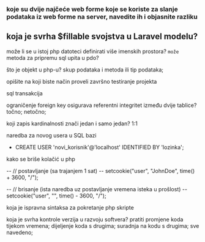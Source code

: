 ### koje su dvije najčeće web forme koje se koriste za slanje podataka iz web forme na server, navedite ih i objasnite razliku
 
koja je svrha $fillable svojstva u Laravel modelu?
- 
 
može li se u istoj php datoteci definirati više imenskih prostora?
`
može
 `
metoda za pripremu sql upita u pdo?
 
što je objekt u php-u?
skup podataka i metoda ili tip podataka;
 
opišite na koji biste način proveli završno testiranje projekta
 
sql transakcija
 
ograničenje foreign key osigurava referentni integritet između dvije tablice? točno; netočno;
 
koji zapis kardinalnosti znači jedan i samo jedan? 1:1
 
naredba za novog usera u SQL bazi
- CREATE USER 'novi_korisnik'@'localhost' IDENTIFIED BY 'lozinka';
 
kako se briše kolačić u php

-- // postavljanje (sa trajanjem 1 sat)
-- setcookie("user", "JohnDoe", time() + 3600, "/");

-- // brisanje (ista naredba uz postavljanje vremena isteka u prošlost)
-- setcookie("user", "", time() - 3600, "/");
 
koja je ispravna sintaksa za pokretanje php skripte
 
koja je svrha kontrole verzija u razvoju softvera?
pratiti promjene koda tijekom vremena;
dijeljenje koda s drugima;
suradnja na kodu s drugima;
sve navedeno;
